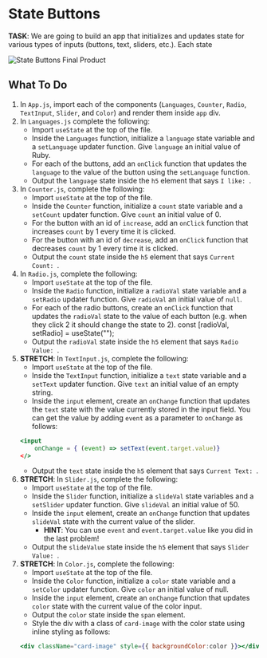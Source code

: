 # State Buttons

**TASK**: We are going to build an app that initializes and updates state for various types of inputs (buttons, text, sliders, etc.). Each state 

![State Buttons Final Product](./StateButtons.png)

## What To Do
1. In `App.js`, import each of the components (`Languages`, `Counter`, `Radio`, `TextInput`, `Slider`, and `Color`) and render them inside `app` div.
2. In `Languages.js` complete the following:
    - Import `useState` at the top of the file.
    - Inside the `Languages` function, initialize a `language` state variable and a `setLanguage` updater function. Give `language` an initial value of Ruby.
    - For each of the buttons, add an `onClick` function that updates the `language` to the value of the button using the `setLanguage` function.
    - Output the `language` state inside the `h5` element that says `I like: `.
3.  In `Counter.js`, complete the following:
    - Import `useState` at the top of the file.
    - Inside the `Counter` function, initialize a `count` state variable and a `setCount` updater function. Give `count` an initial value of 0.
    - For the button with an id of `increase`, add an `onClick` function that increases `count` by 1 every time it is clicked.
    - For the button with an id of `decrease`, add an `onClick` function that decreases `count` by 1 every time it is clicked.
    - Output the `count` state inside the `h5` element that says `Current Count: `.
4. In `Radio.js`, complete the following:
    - Import `useState` at the top of the file.
    - Inside the `Radio` function, initialize a `radioVal` state variable and a `setRadio` updater function. Give `radioVal` an initial value of `null`.
    - For each of the radio buttons, create an `onClick` function that updates the `radioVal` state to the value of each button (e.g. when they click 2 it should change the state to 2).
    const [radioVal, setRadio] = useState("");
    - Output the `radioVal` state inside the `h5` element that says `Radio Value: `.
5. **STRETCH**: In `TextInput.js`, complete the following:
    - Import `useState` at the top of the file.
    - Inside the `TextInput` function, initialize a `text` state variable and a `setText` updater function. Give `text` an initial value of an empty string.
    - Inside the `input` element, create an `onChange` function that updates the `text` state with the value currently stored in the input field. You can get the value by adding `event` as a parameter to `onChange` as follows:
    ```jsx
    <input
        onChange = { (event) => setText(event.target.value)}
    </>
    ```
    - Output the `text` state inside the `h5` element that says `Current Text: `.
6. **STRETCH**: In `Slider.js`, complete the following:
    - Import `useState` at the top of the file.
    - Inside the `Slider` function, initialize a `slideVal` state variables and a `setSlider` updater function. Give `slideVal` an initial value of 50.
    - Inside the `input` element, create an `onChange` function that updates `slideVal` state with the current value of the slider. 
        - **HINT**: You can use `event` and `event.target.value` like you did in the last problem!
    - Output the `slideValue` state inside the `h5` element that says `Slider Value: `. 
7. **STRETCH**: In `Color.js`, complete the following:
    - Import `useState` at the top of the file.
    - Inside the `Color` function, initialize a `color` state variable and a `setColor` updater function. Give `color` an initial value of null.
    - Inside the `input` element, create an `onChange` function that updates `color` state with the current value of the color input.  
    - Output the `color` state inside the `span` element.
    - Style the div with a class of `card-image` with the color state using inline styling as follows:
    ```jsx
    <div className="card-image" style={{ backgroundColor:color }}></div>
    ```